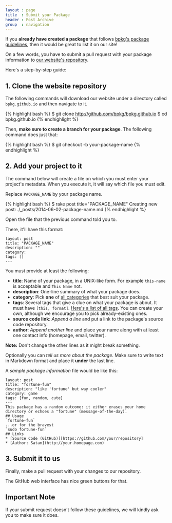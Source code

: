 ```yaml
---
layout : page
title  : Submit your Package
header : Post Archive
group  : navigation
---
```


If you **already have created a package** that follows [bpkg's package guidelines][guide], then it would be great to list it on our site!

On a few words, you have to submit a pull request with your package information to [our website's repository][site].

Here's a step-by-step guide:

## 1. Clone the website repository

The following commands will download our website under a directory called `bpkg.github.io` and then navigate to it.

{% highlight bash %}
$ git clone http://github.com/bpkg/bpkg.github.io
$ cd bpkg.github.io
{% endhighlight %}

Then, **make sure to create a branch for your package**. The following command does just that:

{% highlight bash %}
$ git checkout -b your-package-name
{% endhighlight %}

## 2. Add your project to it

The command below will create a file on which you must enter your project's metadata. When you execute it, it will say which file you must edit.

Replace `PACKAGE_NAME` by your package name.

{% highlight bash %}
$ rake post title="PACKAGE_NAME"
Creating new post: ./_posts/2014-06-02-package-name.md
{% endhighlight %}

Open the file that the previous command told you to.

There, it'll have this format:

    layout: post
    title: "PACKAGE_NAME"
    description: ""
    category:
    tags: []
    ---

You must provide at least the following:

* **title**: Name of your package, in a UNIX-like form.
  For example `this-name` is acceptable and `This Name` not.
* **description**: One-line summary of what your package does.
* **category**: Pick **one** of [all categories](/packages/category) that best suit your package.
* **tags**: Several tags that give a clue on what your package is about. It must have `[this, format]`.
 [Here's a list of all tags](/packages/tag). You can create your own, although we encourage you to pick already-existing ones.
* **source code link**: *Append a line* and put a link to the package's source code repository.
* **author**: *Append another line* and place your name along with at least one contact info (homepage, email, twitter).

**Note:** Don't change the other lines as it might break something.

Optionally you can _tell us more about the package_. Make sure to write text in Markdown format and place it **under** the last line.

A _sample package information_ file would be like this:

    layout: post
    title: "fortune-fun"
    description: "like 'fortune' but way cooler"
    category: game
    tags: [fun, random, cute]
    ---
	This package has a random outcome: it either erases your home directory or echoes a "fortune" (message-of-the-day).
	## Usage
	`fortune-fun`
	...or for the bravest
	`sudo fortune-fun`
	## Links
	* [Source Code (GitHub)][https://github.com/your/repository]
	* [Author: Satan](http://your.homepage.com)

## 3. Submit it to us

Finally, make a pull request with your changes to our repository.

The GitHub web interface has nice green buttons for that.

## Important Note

If your submit request doesn't follow these guidelines, we will kindly ask you to make sure it does.

[guide]: /guidelines
[site]:  https://github.com/bpkg/bpkg.github.io
